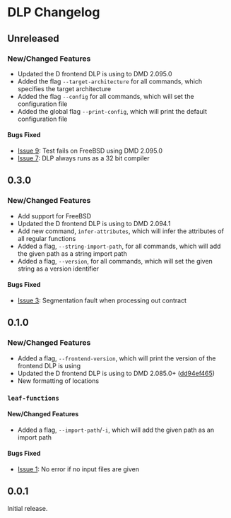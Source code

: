 # DLP Changelog

## Unreleased

### New/Changed Features

* Updated the D frontend DLP is using to DMD 2.095.0
* Added the flag `--target-architecture` for all commands, which specifies the
target architecture
* Added the flag `--config` for all commands, which will set the configuration
file
* Added the global flag `--print-config`, which will print the default
configuration file

#### Bugs Fixed

* [Issue 9](https://github.com/jacob-carlborg/dlp/issues/9): Test fails on FreeBSD using DMD 2.095.0
* [Issue 7](https://github.com/jacob-carlborg/dlp/issues/7): DLP always runs as a 32 bit compiler

## 0.3.0

### New/Changed Features

* Add support for FreeBSD
* Updated the D frontend DLP is using to DMD 2.094.1
* Add new command, `infer-attributes`, which will infer the attributes of all
regular functions
* Added a flag, `--string-import-path`, for all commands, which will add the
given path as a string import path
* Added a flag, `--version`, for all commands, which will set the given string
as a version identifier

#### Bugs Fixed

* [Issue 3](https://github.com/jacob-carlborg/dlp/issues/3): Segmentation fault when processing out contract

## 0.1.0
### New/Changed Features

* Added a flag, `--frontend-version`, which will print the version of the
frontend DLP is using
* Updated the D frontend DLP is using to DMD 2.085.0+ ([dd94ef465](https://github.com/dlang/dmd/commit/dd94ef465342d47a94f6c587638c49ce42f54590))
* New formatting of locations

### `leaf-functions`

#### New/Changed Features

* Added a flag, `--import-path`/`-i`, which will add the given path as an import
path

#### Bugs Fixed

* [Issue 1](https://github.com/jacob-carlborg/dlp/issues/1): No error if no input files are given

## 0.0.1

Initial release.
